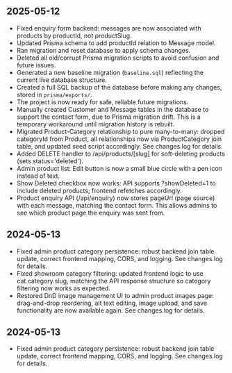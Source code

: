 ## 2025-05-12
- Fixed enquiry form backend: messages are now associated with products by productId, not productSlug.
- Updated Prisma schema to add productId relation to Message model.
- Ran migration and reset database to apply schema changes.
- Deleted all old/corrupt Prisma migration scripts to avoid confusion and future issues.
- Generated a new baseline migration (`baseline.sql`) reflecting the current live database structure.
- Created a full SQL backup of the database before making any changes, stored in `prisma/exports/`.
- The project is now ready for safe, reliable future migrations.
- Manually created Customer and Message tables in the database to support the contact form, due to Prisma migration drift. This is a temporary workaround until migration history is rebuilt.
- Migrated Product-Category relationship to pure many-to-many: dropped categoryId from Product, all relationships now via ProductCategory join table, and updated seed script accordingly. See changes.log for details.
- Added DELETE handler to /api/products/[slug] for soft-deleting products (sets status='deleted').
- Admin product list: Edit button is now a small blue circle with a pen icon instead of text.
- Show Deleted checkbox now works: API supports ?showDeleted=1 to include deleted products; frontend refetches accordingly.
- Product enquiry API (/api/enquiry) now stores pageUrl (page source) with each message, matching the contact form. This allows admins to see which product page the enquiry was sent from.

## 2024-05-13
- Fixed admin product category persistence: robust backend join table update, correct frontend mapping, CORS, and logging. See changes.log for details. 
- Fixed showroom category filtering: updated frontend logic to use cat.category.slug, matching the API response structure so category filtering now works as expected.
- Restored DnD image management UI to admin product images page: drag-and-drop reordering, alt text editing, image upload, and save functionality are now available again. See changes.log for details.

## 2024-05-13
- Fixed admin product category persistence: robust backend join table update, correct frontend mapping, CORS, and logging. See changes.log for details. 
